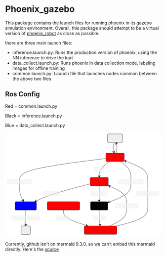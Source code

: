 # Phoenix_gazebo

This package contains the launch files for running phoenix in its gazebo simulation environment. Overall, this package
should attempt to be a virtual version of [phoenix_robot](phoenix_robot.md) as close as possible.

there are three main launch files:
- inference.launch.py: Runs the production version of phoenix, using the NN inference to drive the kart
- data_collect.launch.py: Runs phoenix in data collection mode, labeling images for offline training
- common.launch.py: Launch file that launches nodes common between the above two files

## Ros Config

Red = common.launch.py

Black = inference.launch.py

Blue = data_collect.launch.py

![](images/phnx_gazebo.svg)

Currently, github isn't on mermaid 9.3.0, so we can't embed this mermaid directly.
Here's the [source](https://mermaid.live/edit#pako:eNqNVMFq4zAQ_RUh6C0hsEcdemmhvWwvgZ4MYiyNHbWSJozkhLb03yvFrQt2kl1fbI_evDfzNNKHNGRRKpkyZLx30DOE9eFPE0V5jIeU7rEThkKgWF6eWB13LuOqc94rRjtDWsiwxLV-wBlwz2TPAcG8NnHE3tyIR2B7BEbhYkbuwGAa1x7gHVsS6_Wt6N91y872qJQaCx0hy_gJPmZehdQmtKe-Ry4L9U-JjYGADJvg7Ib79mp-CTvSTGkKl3yyFMasqbu6BrHaEDOT98jf3Vl2B9ShbI1OR5fNbsE_ky38TC3ljQlWH9D_L82yzDM0L_SmM-mMHmmv89GlPPProk717Ydqars662I_WTgr4vIWVAv1aUBO3S0gY6ZLr0rcbZ-TqN66AH0dmkn96emqsIsdMkZTva0zupCdA_7tQITDr5kXRuaM7Hzg5EqWQABny3n9qGyNzDsM2EhVPiMOmcE3somfBQpDpu1bNFJlHnAlh739PeFSdeBTiaJ1mfjveAecroLPL8aVYvo)
